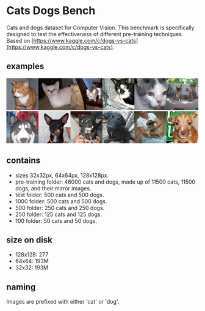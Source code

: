 Cats Dogs Bench
===============

Cats and dogs dataset for Computer Vision. This benchmark is specifically designed to test the effectiveness of different pre-training techniques. Based on [https://www.kaggle.com/c/dogs-vs-cats](https://www.kaggle.com/c/dogs-vs-cats).

## examples

![example.png](example.png)

## contains
- sizes 32x32px, 64x64px, 128x128px.
- pre-training folder: 46000 cats and dogs, made up of 11500 cats, 11500 dogs, and their mirror images.
- test folder: 500 cats and 500 dogs.
- 1000 folder: 500 cats and 500 dogs.
- 500 folder: 250 cats and 250 dogs.
- 250 folder: 125 cats and 125 dogs.
- 100 folder: 50 cats and 50 dogs.

## size on disk
- 128x128: 277
- 64x64: 193M
- 32x32: 193M

## naming
Images are prefixed with either 'cat' or 'dog'.
